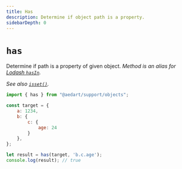 ```yaml
---
title: Has
description: Determine if object path is a property.
sidebarDepth: 0
---
```


# `has`

Determine if path is a property of given object.
_Method is an alias for [Lodash `hasIn`](https://lodash.com/docs/4.17.15#hasIn)._

_See also [`isset()`](./isset.md)._

```js
import { has } from "@aedart/support/objects";

const target = {
    a: 1234,
    b: {
        c: {
            age: 24
        }
    },
};

let result = has(target, 'b.c.age');
console.log(result); // true
```
